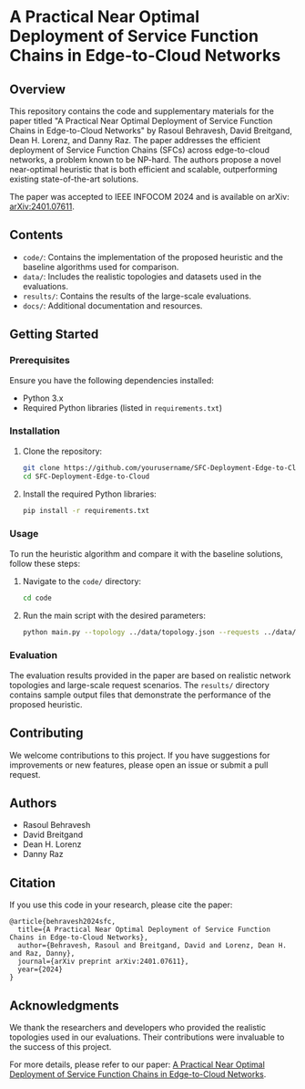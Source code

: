 # A Practical Near Optimal Deployment of Service Function Chains in Edge-to-Cloud Networks

## Overview

This repository contains the code and supplementary materials for the paper titled "A Practical Near Optimal Deployment of Service Function Chains in Edge-to-Cloud Networks" by Rasoul Behravesh, David Breitgand, Dean H. Lorenz, and Danny Raz. The paper addresses the efficient deployment of Service Function Chains (SFCs) across edge-to-cloud networks, a problem known to be NP-hard. The authors propose a novel near-optimal heuristic that is both efficient and scalable, outperforming existing state-of-the-art solutions.

The paper was accepted to IEEE INFOCOM 2024 and is available on arXiv: [arXiv:2401.07611](https://doi.org/10.48550/arXiv.2401.07611).

## Contents

- `code/`: Contains the implementation of the proposed heuristic and the baseline algorithms used for comparison.
- `data/`: Includes the realistic topologies and datasets used in the evaluations.
- `results/`: Contains the results of the large-scale evaluations.
- `docs/`: Additional documentation and resources.

## Getting Started

### Prerequisites

Ensure you have the following dependencies installed:
- Python 3.x
- Required Python libraries (listed in `requirements.txt`)

### Installation

1. Clone the repository:
    ```bash
    git clone https://github.com/yourusername/SFC-Deployment-Edge-to-Cloud.git
    cd SFC-Deployment-Edge-to-Cloud
    ```

2. Install the required Python libraries:
    ```bash
    pip install -r requirements.txt
    ```

### Usage

To run the heuristic algorithm and compare it with the baseline solutions, follow these steps:

1. Navigate to the `code/` directory:
    ```bash
    cd code
    ```

2. Run the main script with the desired parameters:
    ```bash
    python main.py --topology ../data/topology.json --requests ../data/requests.json --output ../results/output.json
    ```

### Evaluation

The evaluation results provided in the paper are based on realistic network topologies and large-scale request scenarios. The `results/` directory contains sample output files that demonstrate the performance of the proposed heuristic.

## Contributing

We welcome contributions to this project. If you have suggestions for improvements or new features, please open an issue or submit a pull request.

## Authors

- Rasoul Behravesh
- David Breitgand
- Dean H. Lorenz
- Danny Raz

## Citation

If you use this code in your research, please cite the paper:

```
@article{behravesh2024sfc,
  title={A Practical Near Optimal Deployment of Service Function Chains in Edge-to-Cloud Networks},
  author={Behravesh, Rasoul and Breitgand, David and Lorenz, Dean H. and Raz, Danny},
  journal={arXiv preprint arXiv:2401.07611},
  year={2024}
}
```

## Acknowledgments

We thank the researchers and developers who provided the realistic topologies used in our evaluations. Their contributions were invaluable to the success of this project.

For more details, please refer to our paper: [A Practical Near Optimal Deployment of Service Function Chains in Edge-to-Cloud Networks](https://doi.org/10.48550/arXiv.2401.07611).
